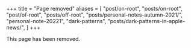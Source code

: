 +++
title = "Page removed"
aliases = [
    "post/on-root", 
    "posts/on-root",
    "post/of-root", 
    "posts/off-root",
    "posts/personal-notes-autumn-2021/",
    "personal-note-20221",
    "dark-patterns",
    "posts/dark-patterns-in-apple-news/",
]
+++

This page has been removed.
